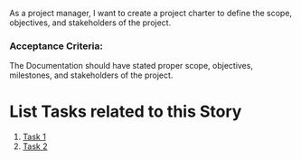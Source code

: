 As a project manager, I want to create a project charter to define the scope, objectives, and stakeholders of the project.

### Acceptance Criteria:
The Documentation should have stated proper scope, objectives, milestones, and stakeholders of the project.

# List Tasks related to this Story
1. [Task 1](documentation/theme1/initiatives/epics/stories/tasks/task_objectives.md)
2. [Task 2](documentation/theme1/initiatives/epics/stories/tasks/task_milestones.md)
